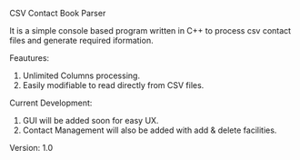 CSV Contact Book Parser

It is a simple console based program written in C++ to process csv contact files and generate required iformation.

Feautures:
1. Unlimited Columns processing.
2. Easily modifiable to read directly from CSV files.


Current Development:
1. GUI will be added soon for easy UX.
2. Contact Management will also be added with add & delete facilities.

Version: 1.0
 